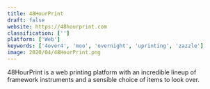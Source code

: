 ```yaml
---
title: 48HourPrint
draft: false 
website: https://48hourprint.com
classification: ['']
platform: ['Web']
keywords: ['4over4', 'moo', 'overnight', 'uprinting', 'zazzle']
image: 2020/04/48HourPrint.png
---
```

48HourPrint is a web printing platform with an incredible lineup of framework instruments and a sensible choice of items to look over.